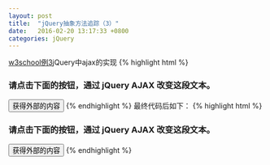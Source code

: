```yaml
---
layout: post
title:  "jQuery抽象方法追踪（3）"
date:   2016-02-20 13:17:33 +0800
categories: jQuery
---
```

[w3school例3][w3school]jQuery中ajax的实现
{% highlight html %}
<!DOCTYPE html>
<html>
<head>
<script src="/jquery/jquery-1.11.1.min.js">
</script>
<script>
$(document).ready(function(){
  $("#btn1").click(function(){
    $('#test').load('/example/jquery/demo_test.txt');
  })
})
</script>
</head>
<body>
<h3 id="test">请点击下面的按钮，通过 jQuery AJAX 改变这段文本。</h3>
<button id="btn1" type="button">获得外部的内容</button>
</body>
</html>
{% endhighlight %}
最终代码后如下：
{% highlight html %}
<!DOCTYPE html>
<html>
<head>
<script>
$(document).ready(function(){
  $("#btn1").click(function(){
    $('#test').load('demo_test.txt');
  })
})
function $(selector) {
	function makeQ(selector) {
		var nodes = {};
		//应该写个匹配css选择器的正则
		if(typeof selector === "string") {
			if(selector[0] === "#") {
				this[0] = document.getElementById(selector.substr(1));
			} else if(selector[0] === ".") {
				nodes = document.getElementsByClassName(selector.substr(1));
			} else {
				nodes = document.getElementsByTagName(selector);			
			}
			for(var i=0; i< nodes.length; i++) {
				this[i] = nodes[i];
			}			
		} else if(selector === document){
			this[0] = selector;
			this.ready = function(callback) {
				this[0].addEventListener('DOMContentLoaded', callback);
			}
		} else {
			this[0] = selector;			
		}
	}
	makeQ.prototype = {
		click:function(callback) {
				this._each("onclick", callback);
			},
		hide:function() {
				this.css("display", "none");				
			},
		load:function(url) {
			var xmlhttp=new XMLHttpRequest();
			xmlhttp.onreadystatechange = ajaxHandler.bind(this);
			xmlhttp.open("GET",url,true);
			xmlhttp.send(null);
			function ajaxHandler() {
				if (xmlhttp.readyState==4) {// 4 = "loaded"
					if (xmlhttp.status==200) {// 200 = "OK"
						this._each("innerHTML",xmlhttp.responseText);
					} else {
						alert("Problem retrieving data:" + xmlhttp.statusText);
					}
				}				
			}
		},
		_each:function(attr, value) {
				for(var i in this) {
					if(!isNaN(i)) {
						this[i][attr] = value;
					}   
				}			
		},
		css:function(attr, val) {
				for(var i in this) {
					if(!isNaN(i)) {
						this[i].style[attr] = val;
					}   
				}			
		}
	}
	return new makeQ(selector);
}
</script>
</head>
<body>
<h3 id="test">请点击下面的按钮，通过 jQuery AJAX 改变这段文本。</h3>
<button id="btn1" type="button">获得外部的内容</button>
</body>
</html>
{% endhighlight %}

[w3school]: http://www.w3school.com.cn/jquery/jquery_ajax_intro.asp